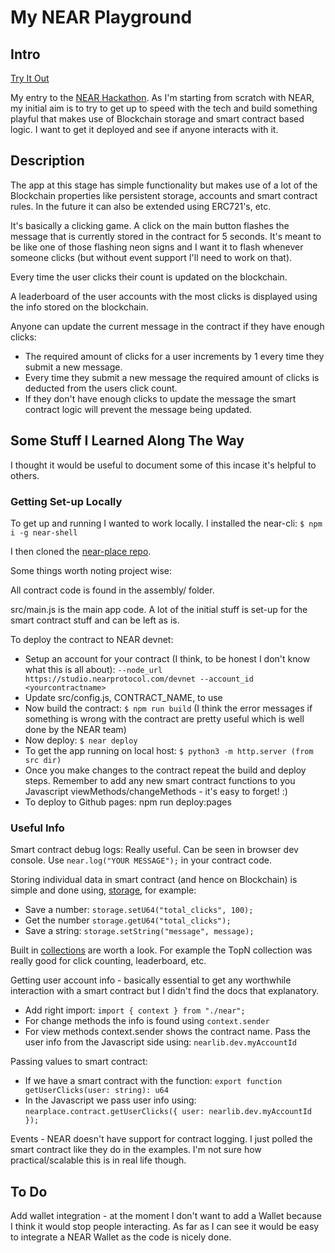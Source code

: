 # My NEAR Playground

## Intro

[Try It Out](https://johngrantuk.github.io/near-playground/)

My entry to the [NEAR Hackathon](https://nearprotocol.com/hackathon/). As I'm starting from scratch with NEAR, my initial aim is to try to get up to speed with the tech and build something playful that makes use of Blockchain storage and smart contract based logic. I want to get it deployed and see if anyone interacts with it.

## Description

The app at this stage has simple functionality but makes use of a lot of the Blockchain properties like persistent storage, accounts and smart contract rules. In the future it can also be extended using ERC721's, etc.

It's basically a clicking game. A click on the main button flashes the message that is currently stored in the contract for 5 seconds. It's meant to be like one of those flashing neon signs and I want it to flash whenever someone clicks (but without event support I'll need to work on that).

Every time the user clicks their count is updated on the blockchain.

A leaderboard of the user accounts with the most clicks is displayed using the info stored on the blockchain.

Anyone can update the current message in the contract if they have enough clicks:
* The required amount of clicks for a user increments by 1 every time they submit a new message.
* Every time they submit a new message the required amount of clicks is deducted from the users click count.
* If they don't have enough clicks to update the message the smart contract logic will prevent the message being updated.

## Some Stuff I Learned Along The Way

I thought it would be useful to document some of this incase it's helpful to others.

### Getting Set-up Locally

To get up and running I wanted to work locally. I installed the near-cli: ```$ npm i -g near-shell```

I then cloned the [near-place repo](https://github.com/nearprotocol/near-place).

Some things worth noting project wise:

All contract code is found in the assembly/ folder.

src/main.js is the main app code. A lot of the initial stuff is set-up for the smart contract stuff and can be left as is.

To deploy the contract to NEAR devnet:
* Setup an account for your contract (I think, to be honest I don't know what this is all about): ```--node_url https://studio.nearprotocol.com/devnet --account_id <yourcontractname>```
* Update src/config.js, CONTRACT_NAME, to use <yourcontractname>
* Now build the contract: ```$ npm run build``` (I think the error messages if something is wrong with the contract are pretty useful which is well done by the NEAR team)
* Now deploy: ```$ near deploy```
* To get the app running on local host: ```$ python3 -m http.server (from src dir) ```
* Once you make changes to the contract repeat the build and deploy steps. Remember to add any new smart contract functions to you Javascript viewMethods/changeMethods - it's easy to forget! :)
* To deploy to Github pages: npm run deploy:pages

### Useful Info

Smart contract debug logs: Really useful. Can be seen in browser dev console. Use ```near.log("YOUR MESSAGE");``` in your contract code.

Storing individual data in smart contract (and hence on Blockchain) is simple and done using, [storage](https://docs.nearprotocol.com/client-api/ts/classes/storage), for example:
* Save a number: ```storage.setU64("total_clicks", 100);```
* Get the number ```storage.getU64("total_clicks");```
* Save a string: ```storage.setString("message", message);```

Built in [collections](https://docs.nearprotocol.com/client-api/ts/classes/collections) are worth a look. For example the TopN collection was really good for click counting, leaderboard, etc.

Getting user account info - basically essential to get any worthwhile interaction with a smart contract but I didn't find the docs that explanatory.
* Add right import: ```import { context } from "./near";```  
* For change methods the info is found using ```context.sender```
* For view methods context.sender shows the contract name. Pass the user info from the Javascript side using: ```nearlib.dev.myAccountId ```

Passing values to smart contract:
* If we have a smart contract with the function: ```export function getUserClicks(user: string): u64```
* In the Javascript we pass user info using: ```nearplace.contract.getUserClicks({ user: nearlib.dev.myAccountId }); ```

Events - NEAR doesn't have support for contract logging. I just polled the smart contract like they do in the examples. I'm not sure how practical/scalable this is in real life though.

## To Do

Add wallet integration - at the moment I don't want to add a Wallet because I think it would stop people interacting. As far as I can see it would be easy to integrate a NEAR Wallet as the code is nicely done.
